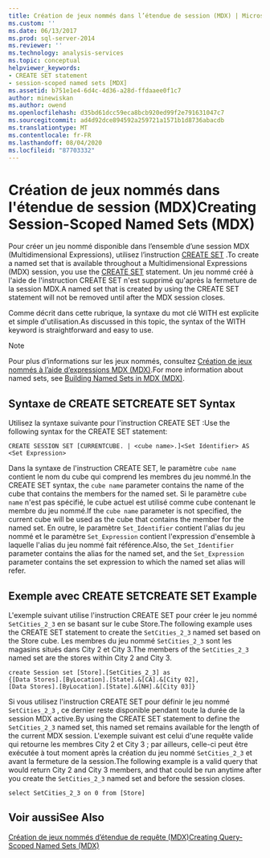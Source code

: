 ```yaml
---
title: Création de jeux nommés dans l’étendue de session (MDX) | Microsoft Docs
ms.custom: ''
ms.date: 06/13/2017
ms.prod: sql-server-2014
ms.reviewer: ''
ms.technology: analysis-services
ms.topic: conceptual
helpviewer_keywords:
- CREATE SET statement
- session-scoped named sets [MDX]
ms.assetid: b751e1e4-6d4c-4d36-a28d-ffdaaee0f1c7
author: minewiskan
ms.author: owend
ms.openlocfilehash: d35bd61dcc59eca8bcb920ed99f2e791631047c7
ms.sourcegitcommit: ad4d92dce894592a259721a1571b1d8736abacdb
ms.translationtype: MT
ms.contentlocale: fr-FR
ms.lasthandoff: 08/04/2020
ms.locfileid: "87703332"
---
```

# <a name="creating-session-scoped-named-sets-mdx"></a><span data-ttu-id="cbf84-102">Création de jeux nommés dans l'étendue de session (MDX)</span><span class="sxs-lookup"><span data-stu-id="cbf84-102">Creating Session-Scoped Named Sets (MDX)</span></span>
  <span data-ttu-id="cbf84-103">Pour créer un jeu nommé disponible dans l’ensemble d’une session MDX (Multidimensional Expressions), utilisez l’instruction [CREATE SET](/sql/mdx/mdx-data-definition-create-set) .</span><span class="sxs-lookup"><span data-stu-id="cbf84-103">To create a named set that is available throughout a Multidimensional Expressions (MDX) session, you use the [CREATE SET](/sql/mdx/mdx-data-definition-create-set) statement.</span></span> <span data-ttu-id="cbf84-104">Un jeu nommé créé à l'aide de l'instruction CREATE SET n'est supprimé qu'après la fermeture de la session MDX.</span><span class="sxs-lookup"><span data-stu-id="cbf84-104">A named set that is created by using the CREATE SET statement will not be removed until after the MDX session closes.</span></span>  
  
 <span data-ttu-id="cbf84-105">Comme décrit dans cette rubrique, la syntaxe du mot clé WITH est explicite et simple d'utilisation.</span><span class="sxs-lookup"><span data-stu-id="cbf84-105">As discussed in this topic, the syntax of the WITH keyword is straightforward and easy to use.</span></span>  
  
> [!NOTE]  
>  <span data-ttu-id="cbf84-106">Pour plus d’informations sur les jeux nommés, consultez [Création de jeux nommés à l’aide d’expressions MDX &#40;MDX&#41;](mdx-named-sets-building-named-sets.md).</span><span class="sxs-lookup"><span data-stu-id="cbf84-106">For more information about named sets, see [Building Named Sets in MDX &#40;MDX&#41;](mdx-named-sets-building-named-sets.md).</span></span>  
  
## <a name="create-set-syntax"></a><span data-ttu-id="cbf84-107">Syntaxe de CREATE SET</span><span class="sxs-lookup"><span data-stu-id="cbf84-107">CREATE SET Syntax</span></span>  
 <span data-ttu-id="cbf84-108">Utilisez la syntaxe suivante pour l'instruction CREATE SET :</span><span class="sxs-lookup"><span data-stu-id="cbf84-108">Use the following syntax for the CREATE SET statement:</span></span>  
  
```  
CREATE SESSION SET [CURRENTCUBE. | <cube name>.]<Set Identifier> AS <Set Expression>  
```  
  
 <span data-ttu-id="cbf84-109">Dans la syntaxe de l'instruction CREATE SET, le paramètre `cube name` contient le nom du cube qui comprend les membres du jeu nommé.</span><span class="sxs-lookup"><span data-stu-id="cbf84-109">In the CREATE SET syntax, the `cube name` parameter contains the name of the cube that contains the members for the named set.</span></span> <span data-ttu-id="cbf84-110">Si le paramètre `cube name` n'est pas spécifié, le cube actuel est utilisé comme cube contenant le membre du jeu nommé.</span><span class="sxs-lookup"><span data-stu-id="cbf84-110">If the `cube name` parameter is not specified, the current cube will be used as the cube that contains the member for the named set.</span></span> <span data-ttu-id="cbf84-111">En outre, le paramètre `Set_Identifier` contient l'alias du jeu nommé et le paramètre `Set_Expression` contient l'expression d'ensemble à laquelle l'alias du jeu nommé fait référence.</span><span class="sxs-lookup"><span data-stu-id="cbf84-111">Also, the `Set_Identifier` parameter contains the alias for the named set, and the `Set_Expression` parameter contains the set expression to which the named set alias will refer.</span></span>  
  
## <a name="create-set-example"></a><span data-ttu-id="cbf84-112">Exemple avec CREATE SET</span><span class="sxs-lookup"><span data-stu-id="cbf84-112">CREATE SET Example</span></span>  
 <span data-ttu-id="cbf84-113">L'exemple suivant utilise l'instruction CREATE SET pour créer le jeu nommé `SetCities_2_3` en se basant sur le cube Store.</span><span class="sxs-lookup"><span data-stu-id="cbf84-113">The following example uses the CREATE SET statement to create the `SetCities_2_3` named set based on the Store cube.</span></span> <span data-ttu-id="cbf84-114">Les membres du jeu nommé `SetCities_2_3` sont les magasins situés dans City 2 et City 3.</span><span class="sxs-lookup"><span data-stu-id="cbf84-114">The members of the `SetCities_2_3` named set are the stores within City 2 and City 3.</span></span>  
  
```  
create Session set [Store].[SetCities_2_3] as  
{[Data Stores].[ByLocation].[State].&[CA].&[City 02],  
[Data Stores].[ByLocation].[State].&[NH].&[City 03]}  
```  
  
 <span data-ttu-id="cbf84-115">Si vous utilisez l'instruction CREATE SET pour définir le jeu nommé `SetCities_2_3` , ce dernier reste disponible pendant toute la durée de la session MDX active.</span><span class="sxs-lookup"><span data-stu-id="cbf84-115">By using the CREATE SET statement to define the `SetCities_2_3` named set, this named set remains available for the length of the current MDX session.</span></span> <span data-ttu-id="cbf84-116">L'exemple suivant est celui d'une requête valide qui retourne les membres City 2 et City 3 ; par ailleurs, celle-ci peut être exécutée à tout moment après la création du jeu nommé `SetCities_2_3` et avant la fermeture de la session.</span><span class="sxs-lookup"><span data-stu-id="cbf84-116">The following example is a valid query that would return City 2 and City 3 members, and that could be run anytime after you create the `SetCities_2_3` named set and before the session closes.</span></span>  
  
```  
select SetCities_2_3 on 0 from [Store]  
```  
  
## <a name="see-also"></a><span data-ttu-id="cbf84-117">Voir aussi</span><span class="sxs-lookup"><span data-stu-id="cbf84-117">See Also</span></span>  
 [<span data-ttu-id="cbf84-118">Création de jeux nommés d’étendue de requête &#40;MDX&#41;</span><span class="sxs-lookup"><span data-stu-id="cbf84-118">Creating Query-Scoped Named Sets &#40;MDX&#41;</span></span>](mdx-named-sets-creating-query-scoped-named-sets.md)  
  
  
